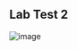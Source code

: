 ## Lab Test 2

![image](https://user-images.githubusercontent.com/33011188/144142585-415b732b-cf0e-47b4-8c88-bd656d476410.png)
